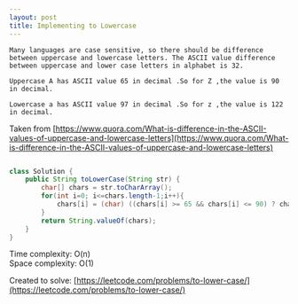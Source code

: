 ```yaml
---
layout: post
title: Implementing to Lowercase
---
```


```
Many languages are case sensitive, so there should be difference between uppercase and lowercase letters. The ASCII value difference between uppercase and lower case letters in alphabet is 32.

Uppercase A has ASCII value 65 in decimal .So for Z ,the value is 90 in decimal.

Lowercase a has ASCII value 97 in decimal .So for z ,the value is 122 in decimal.
```

Taken from [https://www.quora.com/What-is-difference-in-the-ASCII-values-of-uppercase-and-lowercase-letters](https://www.quora.com/What-is-difference-in-the-ASCII-values-of-uppercase-and-lowercase-letters)

```java

class Solution {
    public String toLowerCase(String str) {
        char[] chars = str.toCharArray();
        for(int i=0; i<=chars.length-1;i++){
            chars[i] = (char) ((chars[i] >= 65 && chars[i] <= 90) ? chars[i] + 32 : chars[i]); 
        }
        return String.valueOf(chars);
    }
}
```

Time complexity: O(n) <br>
Space complexity: O(1) <br>

Created to solve: [https://leetcode.com/problems/to-lower-case/](https://leetcode.com/problems/to-lower-case/)